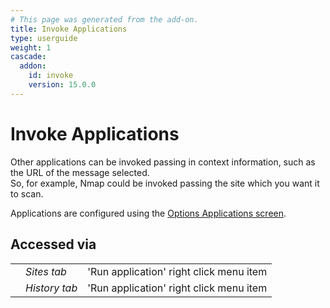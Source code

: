 ```yaml
---
# This page was generated from the add-on.
title: Invoke Applications
type: userguide
weight: 1
cascade:
  addon:
    id: invoke
    version: 15.0.0
---
```


# Invoke Applications

Other applications can be invoked passing in context information, such as the URL of the
message selected.  
So, for example, Nmap could be invoked passing the site
which you want it to scan.

Applications are configured using the [Options Applications
screen](/docs/desktop/addons/invoke-applications/options/).

## Accessed via

|   |               |                                         |
|---|---------------|-----------------------------------------|
|   | *Sites tab*   | 'Run application' right click menu item |
|   | *History tab* | 'Run application' right click menu item |
